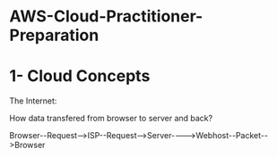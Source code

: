 # AWS-Cloud-Practitioner-Preparation

# 1- Cloud Concepts

The Internet: 

<p>How data transfered from browser to server and back?<p>
Browser--Request-->ISP--Request-->Server---->Webhost--Packet-->Browser 

